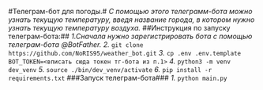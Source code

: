 #Телеграм-бот для погоды.#
_С помощью этого телеграмм-бота можно узнать текущую температуру, введя название города, в котором нужно узнать текущую температуру воздуха._
##Инструкция по запуску телеграм-бота:##
_1.Сначала нужно зарегистрировать бота с помощью телеграм-бота @BotFather._
_2._
```git clone https://github.com/NoRIS95/weather_bot.git```
_3._
```cp .env .env.template```
```BOT_TOKEN=<вписать сюда токен тг-бота из п.1>```
_4._
```python3 -m venv dev_venv```
_5._
```source ./bin/dev_venv/activate```
_6._
```pip install -r requirements.txt```
###Запуск телеграм-бота###
_1._
```python main.py```
